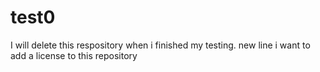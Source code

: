 # test0

I will delete this respository when i finished my testing. 
new line
i want to add a license to this repository
